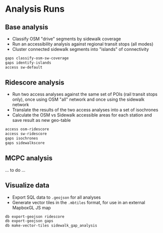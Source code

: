 # Analysis Runs

## Base analysis

- Classify OSM "drive" segments by sidewalk coverage
- Run an accessibility analysis against regional transit stops (all modes)
- Cluster connected sidewalk segments into "islands" of connectivity

```bash
gaps classify-osm-sw-coverage
gaps identify-islands
access sw-default
```

## Ridescore analysis

- Run two access analyses against the same set of POIs (rail transit stops only), once using OSM "all" network and once using the sidewalk network
- Translate the results of the two access analyses into a set of isochrones
- Calculate the OSM vs Sidewalk accessible areas for each station and save result as new geo-table

```bash
access osm-ridescore
access sw-ridescore
gaps isochrones
gaps sidewalkscore
```

## MCPC analysis

... to do ...

## Visualize data

- Export SQL data to `.geojson` for all analyses
- Generate vector tiles in the `.mbtiles` format, for use in an external MapboxGL JS map

```bash
db export-geojson ridescore
db export-geojson gaps
db make-vector-tiles sidewalk_gap_analysis
```
